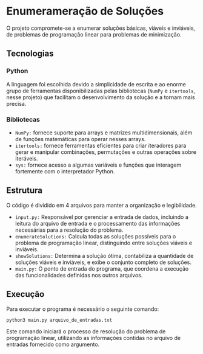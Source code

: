 # Enumerameração de Soluções

O projeto compromete-se a enumerar soluções básicas, viáveis e inviáveis, de problemas de programação linear para problemas de minimização.

## Tecnologias

### Python

A linguagem foi escolhida devido a simplicidade de escrita e ao enorme grupo de ferramentas disponibilizadas pelas bibliotecas (`NumPy` e `itertools`, nesse projeto) que facilitam o desenvolvimento da solução e a tornam mais precisa.

### Bibliotecas
- `NumPy:` fornece suporte para arrays e matrizes multidimensionais, além de funções matemáticas para operar nesses arrays.
- `itertools:` fornece ferramentas eficientes para criar iteradores para gerar e manipular combinações, permutações e outras operações sobre iteráveis.
- `sys:` fornece acesso a algumas variáveis e funções que interagem fortemente com o interpretador Python.

## Estrutura

O código é dividido em 4 arquivos para manter a organização e legibilidade.
- `input.py:` Responsável por gerenciar a entrada de dados, incluindo a leitura do arquivo de entrada e o processamento das informações necessárias para a resolução do problema.
- `enumerateSolutions:` Calcula todas as soluções possíveis para o problema de programação linear, distinguindo entre soluções viáveis e inviáveis.
- `showSolutions:` Determina a solução ótima, contabiliza a quantidade de soluções viáveis e inviáveis, e exibe o conjunto completo de soluções.
- `main.py:` O ponto de entrada do programa, que coordena a execução das funcionalidades definidas nos outros arquivos.

## Execução

Para executar o programa é necessário o seguinte comando:

```py
python3 main.py arquivo_de_entradas.txt
```
Este comando iniciará o processo de resolução do problema de programação linear, utilizando as informações contidas no arquivo de entradas fornecido como argumento.
